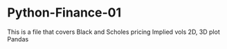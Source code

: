 # Python-Finance-01
This is a file that covers 
  Black and Scholes pricing
  Implied vols
  2D, 3D plot
  Pandas
